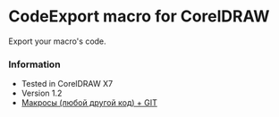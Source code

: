 # CodeExport macro for CorelDRAW #

Export your macro's code.

### Information ###

* Tested in CorelDRAW X7
* Version 1.2
* [Макросы (любой другой код) + GIT](http://cdrpro.ru/node/4460)
